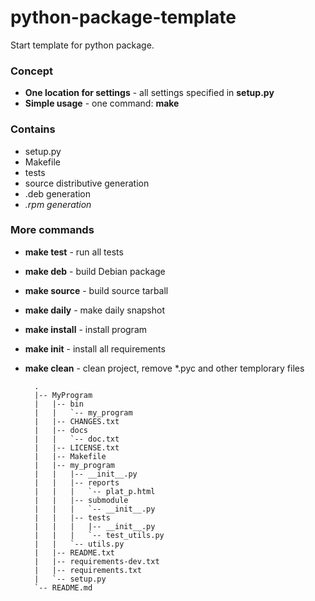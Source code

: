 python-package-template
=======================

Start template for python package.


### Concept ###
* **One location for settings** - all settings specified in **setup.py**
* **Simple usage** - one command: **make**


### Contains ###
* setup.py
* Makefile
* tests
* source distributive generation
* .deb generation
* _.rpm generation_


### More commands ###
* **make test** - run all tests
* **make deb** - build Debian package
* **make source** - build source tarball
* **make daily** - make daily snapshot
* **make install** - install program
* **make init** - install all requirements
* **make clean** - clean project, remove *.pyc and other templorary files


        .
        |-- MyProgram
        |   |-- bin
        |   |   `-- my_program
        |   |-- CHANGES.txt
        |   |-- docs
        |   |   `-- doc.txt
        |   |-- LICENSE.txt
        |   |-- Makefile
        |   |-- my_program
        |   |   |-- __init__.py
        |   |   |-- reports
        |   |   |   `-- plat_p.html
        |   |   |-- submodule
        |   |   |   `-- __init__.py
        |   |   |-- tests
        |   |   |   |-- __init__.py
        |   |   |   `-- test_utils.py
        |   |   `-- utils.py
        |   |-- README.txt
        |   |-- requirements-dev.txt
        |   |-- requirements.txt
        |   `-- setup.py
        `-- README.md
